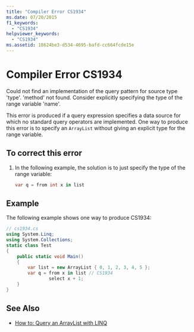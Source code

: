 ```yaml
---
title: "Compiler Error CS1934"
ms.date: 07/20/2015
f1_keywords: 
  - "CS1934"
helpviewer_keywords: 
  - "CS1934"
ms.assetid: 18624be3-d534-4695-bafd-cc664fcde15e
---
```

# Compiler Error CS1934
Could not find an implementation of the query pattern for source type 'type'. 'method' not found. Consider explicitly specifying the type of the range variable 'name'.  
  
 This error is produced if a query expression specifies a data source for which no standard query operators are implemented. One way to produce this error is to specify an `ArrayList` without giving an explicit type for the range variable.  
  
## To correct this error  
  
1.  In the following example, the solution is to just specify the type of the range variable:  
  
    ```csharp  
    var q = from int x in list  
    ```  
  
## Example  
 The following example shows one way to produce CS1934:  
  
```csharp  
// cs1934.cs  
using System.Linq;  
using System.Collections;  
static class Test  
{  
    public static void Main()  
    {  
        var list = new ArrayList { 0, 1, 2, 3, 4, 5 };  
        var q = from x in list // CS1934  
                select x + 1;  
    }  
}  
```  
  
## See Also

- [How to: Query an ArrayList with LINQ](../../csharp/programming-guide/concepts/linq/how-to-query-an-arraylist-with-linq.md)

